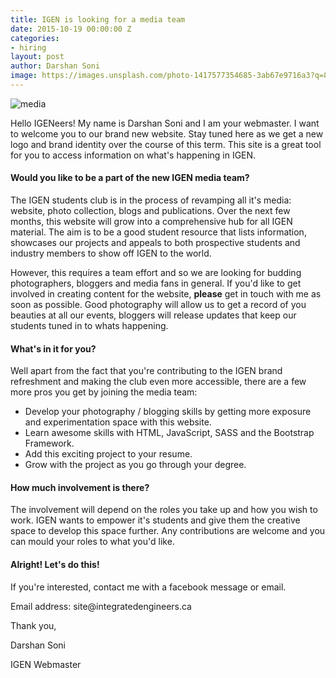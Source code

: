 ```yaml
---
title: IGEN is looking for a media team
date: 2015-10-19 00:00:00 Z
categories:
- hiring
layout: post
author: Darshan Soni
image: https://images.unsplash.com/photo-1417577354685-3ab67e9716a3?q=80&fm=jpg&w=600&fit=max&s=1941c278eb1c4c1edbd21330af2013d9
---
```


<img class="img-responsive" src="https://images.unsplash.com/photo-1417577354685-3ab67e9716a3?q=80&fm=jpg&w=600&fit=max&s=1941c278eb1c4c1edbd21330af2013d9" alt="media">

Hello IGENeers! My name is Darshan Soni and I am your webmaster. I want to welcome you to our brand new website. Stay tuned here as we get a new logo and brand identity over the course of this term. This site is a great tool for you to access information on what's happening in IGEN.

#### Would you like to be a part of the new IGEN media team?

The IGEN students club is in the process of revamping all it's media: website, photo collection, blogs and publications. Over the next few months, this website will grow into a comprehensive hub for all IGEN material. The aim is to be a good student resource that lists information, showcases our projects and appeals to both prospective students and industry members to show off IGEN to the world. 

However, this requires a team effort and so we are looking for budding photographers, bloggers and media fans in general. If you'd like to get involved in creating content for the website, **please** get in touch with me as soon as possible. Good photography will allow us to get a record of you beauties at all our events, bloggers will release updates that keep our students tuned in to whats happening. 

#### What's in it for you?

Well apart from the fact that you're contributing to the IGEN brand refreshment and making the club even more accessible, there are a few more pros you get by joining the media team:

* Develop your photography / blogging skills by getting more exposure and experimentation space with this website.
* Learn awesome skills with HTML, JavaScript, SASS and the Bootstrap Framework.
* Add this exciting project to your resume.
* Grow with the project as you go through your degree.

#### How much involvement is there?

The involvement will depend on the roles you take up and how you wish to work. IGEN wants to empower it's students and give them the creative space to develop this space further. Any contributions are welcome and you can mould your roles to what you'd like.

#### Alright! Let's do this!

If you're interested, contact me with a facebook message or email.

<div class="alert alert-info">
<p>Email address: site@integratedengineers.ca</p>
</div>

Thank you,

Darshan Soni

IGEN Webmaster
